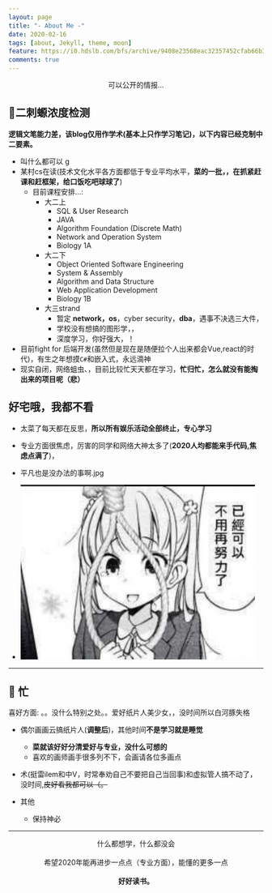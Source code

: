 ```yaml
---
layout: page
title: "- About Me -"
date: 2020-02-16
tags: [about, Jekyll, theme, moon]
feature: https://i0.hdslb.com/bfs/archive/9408e23568eac32357452cfab66b36f9bf86835d.png
comments: true
---
```

    
<center>可以公开的情报...</center>

## 💉二刺螈浓度检测

<strong>逻辑文笔能力差，该blog仅用作学术(基本上只作学习笔记)，以下内容已经克制中二要素。</strong>

- 叫什么都可以 g
- 某村cs在读(技术文化水平各方面都低于专业平均水平，**菜的一批，，在抓紧赶课和赶框架，给口饭吃吧球球了**)
  - 目前课程安排...:
    - 大二上
      - SQL & User Research
      - JAVA
      - Algorithm Foundation (Discrete Math)
      - Network and Operation System
      - Biology 1A
    - 大二下
      - Object Oriented Software Engineering
      - System & Assembly
      - Algorithm and Data Structure
      - Web Application Development
      - Biology 1B
    - 大三strand
      - 暂定 **network，os**，cyber security，**dba**，遇事不决选三大件，
      - 学校没有想搞的图形学，，
      - 深度学习，你好强大，！
- 目前fight for 后端开发(虽然但是现在是随便拉个人出来都会Vue,react的时代)，有生之年想摸`C#`和嵌入式，永远滴神
- 现实自闭，网络蛆虫、，目前比较忙天天都在学习，**忙归忙，怎么就没有能掏出来的项目呢（悲）**

## 好宅哦，我都不看

- 太菜了每天都在反思，**所以所有娱乐活动全部终止，专心学习**

- 专业方面很焦虑，厉害的同学和网络大神太多了(**2020人均都能来手代码,焦虑点满了**)，

- 平凡也是没办法的事啊.jpg
- ![](/static/2020-06-23-11-54-03.png)

---

## 🍋 忙

喜好方面: 。。没什么特别之处。。爱好纸片人美少女，，没时间所以白河豚失格

- 偶尔画画云搞纸片人(**调整后**)，其他时间**不是学习就是睡觉**
  - **菜就该好好分清爱好与专业，没什么可想的**
  - 喜欢的画师画手很多列不下，会画请各位多画点

- 术(挺雷ilem和中V，时常奉劝自己不要把自己当回事)和虚拟管人搞不动了，没时间,~~皮好看我都可以（。~~
- 其他
  - 保持神必

---

<center>什么都想学，什么都没会</center>
<br />
<center>希望2020年能再进步一点点（专业方面），能懂的更多一点</center>
<br />
<center><strong>好好读书。</strong></center>